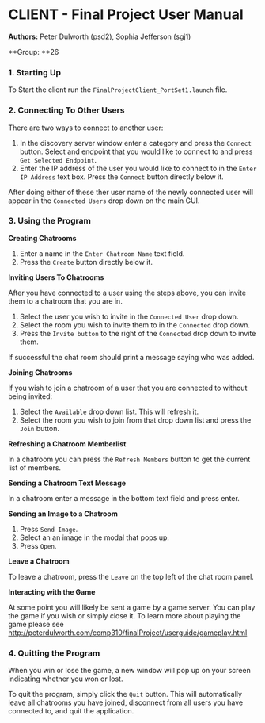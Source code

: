 # CLIENT - Final Project User Manual 

**Authors:** Peter Dulworth (psd2), Sophia Jefferson (sgj1) 

**Group: **26

### 1. Starting Up

To Start the client run the `FinalProjectClient_PortSet1.launch` file.

### 2. Connecting To Other Users

There are two ways to connect to another user:

1. In the discovery server window enter a category and press the `Connect` button. Select and endpoint that you would like to connect to and press `Get Selected Endpoint`. 
2. Enter the IP address of the user you would like to connect to in the `Enter IP Address` text box. Press the `Connect` button directly below it.

After doing either of these ther user name of the newly connected user will appear in the `Connected Users` drop down on the main GUI.

### 3. Using the Program

**Creating Chatrooms**

1. Enter a name in the `Enter Chatroom Name` text field. 
2. Press the `Create` button directly below it.

**Inviting Users To Chatrooms**

After you have connected to a user using the steps above, you can invite them to a chatroom that you are in. 

1. Select the user you wish to invite in the `Connected User` drop down.
2. Select the room you wish to invite them to in the `Connected` drop down. 
3. Press the `Invite button` to the right of the `Connected` drop down to invite them. 

If successful the chat room should print a message saying who was added.

**Joining Chatrooms**

If you wish to join a chatroom of a user that you are connected to without being invited:

1. Select the `Available` drop down list. This will refresh it. 
2. Select the room you wish to join from that drop down list and press the `Join` button.

**Refreshing a Chatroom Memberlist**

In a chatroom you can press the `Refresh Members` button to get the current list of members.

**Sending a Chatroom Text Message**

In a chatroom enter a message in the bottom text field and press enter.

**Sending an Image to a Chatroom**

1. Press `Send Image`.
2. Select an an image in the modal that pops up.
3. Press `Open`.

**Leave a Chatroom**

To leave a chatroom, press the `Leave` on the top left of the chat room panel.

**Interacting with the Game**

At some point you will likely be sent a game by a game server. You can play the game if you wish or simply close it. To learn more about playing the game please see http://peterdulworth.com/comp310/finalProject/userguide/gameplay.html

### 4. Quitting the Program

When you win or lose the game, a new window will pop up on your screen indicating whether you won or lost.

To quit the program, simply click the `Quit` button. This will automatically leave all chatrooms you have joined, disconnect from all users you have connected to, and quit the application.


